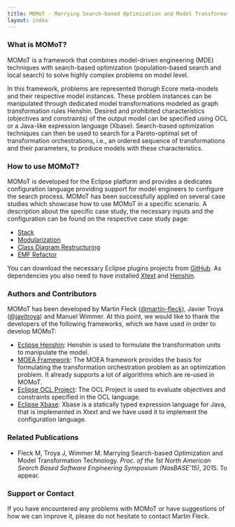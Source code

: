 ```yaml
---
title: MOMoT - Marrying Search-based Optimization and Model Transformation Technology
layout: index
---
```

### What is MOMoT?
MOMoT is a framework that combines model-driven engineering (MDE) techniques with search-based optimization (population-based search and local search) to solve highly complex problems on model level.

In this framework, problems are represented thorugh Ecore meta-models and their respective model instances. 
These problem instances can be manipulated through dedicated model transformations modeled as graph transformation rules Henshin. 
Desired and prohibited characteristics (objectives and constraints) of the output model can be specified using OCL or a Java-like expression language (Xbase).
Search-based optimization techniques can then be used to search for a Pareto-optimal set of transformation orchestrations, i.e., an ordered sequence of transformations and their parameters, to produce models with these characteristics.

### How to use MOMoT?
MOMoT is developed for the Eclipse platform and provides a dedicates configuration language providing support for model  engineers to configure the search process.
MOMoT has been successfully applied on several case studies which showcase how to use MOMoT in a specific scenario.
A description about the specific case study, the necessary inputs and the configuration can be found on the respective case study page: 

* [Stack](casestudy/stack)
* [Modularization](casestudy/modularization)
* [Class Diagram Restructuring](casestudy/restructuring)
* [EMF Refactor](casestudy/emfrefactor)

You can download the necessary Eclipse plugins projects from [GitHub](https://github.com/martin-fleck/momot). As dependencies you also need to have installed [Xtext](www.eclipse.org/Xtext/) and [Henshin](http://www.eclipse.org/henshin/).

### Authors and Contributors
MOMoT has been developed by Martin Fleck ([@martin-fleck](https://github.com/martin-fleck)), Javier Troya ([@javitroya](https://github.com/javitroya)) and Manuel Wimmer.
At this point, we would like to thank the developers of the following frameworks, which we have used in order to develop MOMoT:

* [Eclipse Henshin](http://www.eclipse.org/henshin/): Henshin is used to formulate the transformation units to manipulate the model.
* [MOEA Framework](http://moeaframework.org/): The MOEA framework provides the basis for formulating the transformation orchestration problem as an optimization problem. It already supports a lot of algorithms which are re-used in MOMoT.
* [Eclipse OCL Project](http://projects.eclipse.org/projects/modeling.mdt.ocl): The OCL Project is used to evaluate objectives and constraints specified in the OCL language.
* [Eclipse Xbase](https://wiki.eclipse.org/Xbase): Xbase is a statically typed expression language for Java, that is implemented in Xtext and we have used it to implement the configuration language.

### Related Publications
* Fleck M, Troya J, Wimmer M. Marrying Search-based Optimization and Model Transformation Technology. *Proc. of the 1st North American Search Based Software Engineering Symposium (NasBASE’15)*, 2015. To appear.

### Support or Contact
If you have encountered any problems with MOMoT or have suggestions of how we can improve it, please do not hesitate to contact Martin Fleck.
